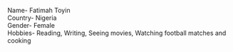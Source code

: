 Name- Fatimah Toyin  
Country- Nigeria  
Gender- Female  
Hobbies- Reading, Writing, Seeing movies, Watching football matches and cooking  
